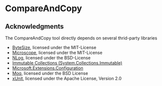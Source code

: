 CompareAndCopy
=============

Acknowledgments
---------------

The CompareAndCopy tool directly depends on several thrid-party libraries

- [ByteSize](https://github.com/omar/ByteSize), licensed under the MIT-License
- [Microscope](http://github.com/clotheshorse/microscope), licensed under the MIT-License
- [NLog](http://nlog-project.org/), licensed under the BSD-License
- [Immutable Collections (System.Collections.Immutable)](https://www.microsoft.com/net)
- [Microsoft.Extensions.Configuration](https://www.nuget.org/packages/Microsoft.Extensions.Configuration)
- [Moq](https://github.com/Moq/moq4), licensed under the BSD License
- [xUnit](https://xunit.github.io/), licensed under the Apache License, Version 2.0


